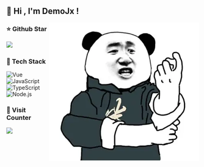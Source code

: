 ## 👻 Hi , I'm DemoJx !
<img align="right" src="https://raw.githubusercontent.com/DemoJj/DemoJj/main/come_on.webp" />

### ⭐️ Github Star
<img src="https://github-readme-stats.vercel.app/api?username=DemoJj&show_icons=true&icon_color=3080ec&text_color=3080ec&bg_color=ffffff&hide_title=true" />

### 🥊 Tech Stack 
![Vue](https://img.shields.io/badge/-Vue-333333?style=flat&logo=vue.js)
![JavaScript](https://img.shields.io/badge/-JavaScript-333333?style=flat&logo=javascript)
![TypeScript](https://img.shields.io/badge/-TypeScript-333333?style=flat&logo=typescript)
![Node.js](https://img.shields.io/badge/-Node-333333?style=flat&logo=node.js)

### 📶 Visit Counter
<img src="https://profile-counter.glitch.me/DemoJj/count.svg" />



